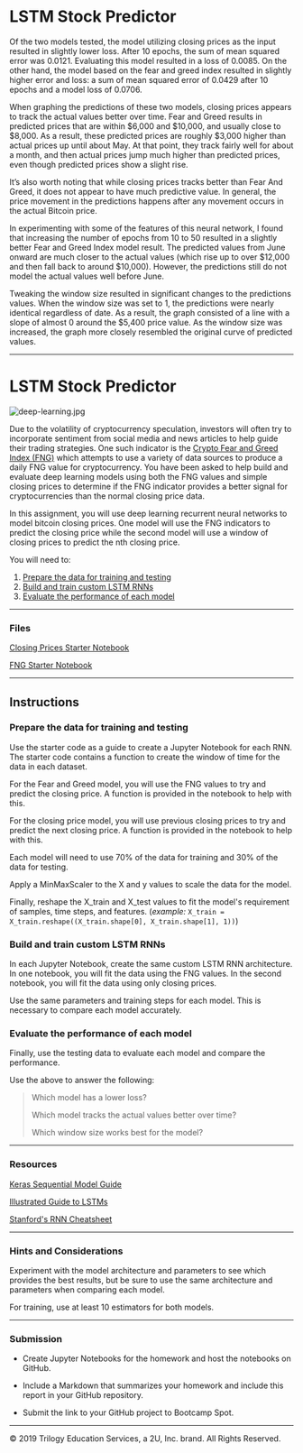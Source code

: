 # LSTM Stock Predictor

Of the two models tested, the model utilizing closing prices as the input resulted in slightly lower loss.  After 10 epochs, the sum of mean squared error was 0.0121.  Evaluating this model resulted in a loss of 0.0085.  On the other hand, the model based on the fear and greed index resulted in slightly higher error and loss: a sum of mean squared error of 0.0429 after 10 epochs and a model loss of 0.0706.

When graphing the predictions of these two models, closing prices appears to track the actual values better over time.  Fear and Greed results in predicted prices that are within $6,000 and $10,000, and usually close to $8,000.  As a result, these predicted prices are roughly $3,000 higher than actual prices up until about May.  At that point, they track fairly well for about a month, and then actual prices jump much higher than predicted prices, even though predicted prices show a slight rise.  

It’s also worth noting that while closing prices tracks better than Fear And Greed, it does not appear to have much predictive value.  In general, the price movement in the predictions happens after any movement occurs in the actual Bitcoin price.

In experimenting with some of the features of this neural network, I found that increasing the number of epochs from 10 to 50 resulted in a slightly better Fear and Greed Index model result.  The predicted values from June onward are much closer to the actual values (which rise up to over $12,000 and then fall back to around $10,000).  However, the predictions still do not model the actual values well before June.

Tweaking the window size resulted in significant changes to the predictions values.  When the window size was set to 1, the predictions were nearly identical regardless of date.  As a result, the graph consisted of a line with a slope of almost 0 around the $5,400 price value.  As the window size was increased, the graph more closely resembled the original curve of predicted values.



- - -

# LSTM Stock Predictor

![deep-learning.jpg](Images/deep-learning.jpg)

Due to the volatility of cryptocurrency speculation, investors will often try to incorporate sentiment from social media and news articles to help guide their trading strategies. One such indicator is the [Crypto Fear and Greed Index (FNG)](https://alternative.me/crypto/fear-and-greed-index/) which attempts to use a variety of data sources to produce a daily FNG value for cryptocurrency. You have been asked to help build and evaluate deep learning models using both the FNG values and simple closing prices to determine if the FNG indicator provides a better signal for cryptocurrencies than the normal closing price data.

In this assignment, you will use deep learning recurrent neural networks to model bitcoin closing prices. One model will use the FNG indicators to predict the closing price while the second model will use a window of closing prices to predict the nth closing price.

You will need to:

1. [Prepare the data for training and testing](#prepare-the-data-for-training-and-testing)
2. [Build and train custom LSTM RNNs](#build-and-train-custom-lstm-rnns)
3. [Evaluate the performance of each model](#evaluate-the-performance-of-each-model)

- - -

### Files

[Closing Prices Starter Notebook](Starter_Code/lstm_stock_predictor_closing.ipynb)

[FNG Starter Notebook](Starter_Code/lstm_stock_predictor_fng.ipynb)

- - -

## Instructions

### Prepare the data for training and testing

Use the starter code as a guide to create a Jupyter Notebook for each RNN. The starter code contains a function to create the window of time for the data in each dataset.

For the Fear and Greed model, you will use the FNG values to try and predict the closing price. A function is provided in the notebook to help with this.

For the closing price model, you will use previous closing prices to try and predict the next closing price. A function is provided in the notebook to help with this.

Each model will need to use 70% of the data for training and 30% of the data for testing.

Apply a MinMaxScaler to the X and y values to scale the data for the model.

Finally, reshape the X_train and X_test values to fit the model's requirement of samples, time steps, and features. (*example:* `X_train = X_train.reshape((X_train.shape[0], X_train.shape[1], 1))`)

### Build and train custom LSTM RNNs

In each Jupyter Notebook, create the same custom LSTM RNN architecture. In one notebook, you will fit the data using the FNG values. In the second notebook, you will fit the data using only closing prices.

Use the same parameters and training steps for each model. This is necessary to compare each model accurately.

### Evaluate the performance of each model

Finally, use the testing data to evaluate each model and compare the performance.

Use the above to answer the following:

> Which model has a lower loss?
>
> Which model tracks the actual values better over time?
>
> Which window size works best for the model?

- - -

### Resources

[Keras Sequential Model Guide](https://keras.io/getting-started/sequential-model-guide/)

[Illustrated Guide to LSTMs](https://towardsdatascience.com/illustrated-guide-to-lstms-and-gru-s-a-step-by-step-explanation-44e9eb85bf21)

[Stanford's RNN Cheatsheet](https://stanford.edu/~shervine/teaching/cs-230/cheatsheet-recurrent-neural-networks)

- - -

### Hints and Considerations

Experiment with the model architecture and parameters to see which provides the best results, but be sure to use the same architecture and parameters when comparing each model.

For training, use at least 10 estimators for both models.

- - -

### Submission

* Create Jupyter Notebooks for the homework and host the notebooks on GitHub.

* Include a Markdown that summarizes your homework and include this report in your GitHub repository.

* Submit the link to your GitHub project to Bootcamp Spot.

- - -

© 2019 Trilogy Education Services, a 2U, Inc. brand. All Rights Reserved.
